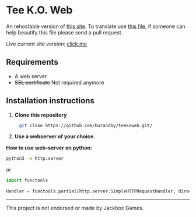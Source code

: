 # Tee K.O. Web

An rehostable version of [this site](https://teeko.jackboxgames.com). 
To translate use [this file](https://github.com/BurAndBY/tee/blob/main/bundles.jackbox.tv/main/%40teeko-web/80627b6f.js), if someone can help beautify this file please send a pull request.

Live current site version: [click me](https://bur.is-a.dev/tee)

## Requirements

* A web server
* ~~SSL certificate~~ Not required anymore

## Installation instructions
1. **Clone this repository**
```bash
     git clone https://github.com/burandby/teekoweb.git/
```
2. **Use a webserver of your choice.**

**How to use web-server on python:**
```bash
python3 -m http.server
```
or
```py
import functools
    
Handler = functools.partial(http.server.SimpleHTTPRequestHandler, directory='location/of/your/teekoweb/folder')
```


---
This project is not endorsed or made by Jackbox Games.
